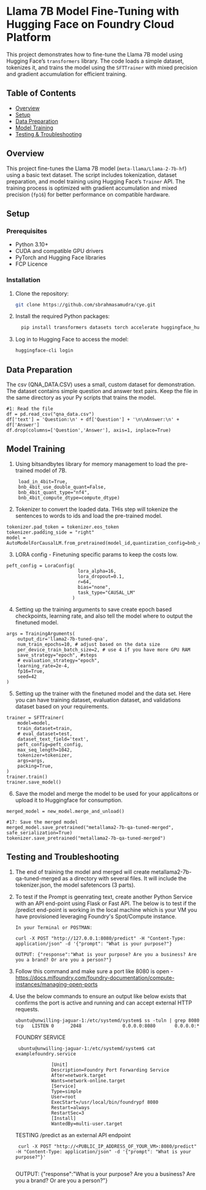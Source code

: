 

# Llama 7B Model Fine-Tuning with Hugging Face on Foundry Cloud Platform

This project demonstrates how to fine-tune the Llama 7B model using Hugging Face’s `transformers` library. The code loads a simple dataset, tokenizes it, and trains the model using the `SFTTrainer` with mixed precision and gradient accumulation for efficient training.

## Table of Contents
- [Overview](#overview)
- [Setup](#setup)
- [Data Preparation](#data-preparation)
- [Model Training](#model-training)
- [Testing & Troubleshooting](#troubleshooting)

## Overview

This project fine-tunes the Llama 7B model (`meta-llama/Llama-2-7b-hf`) using a basic text dataset. The script includes tokenization, dataset preparation, and model training using Hugging Face’s `Trainer` API. The training process is optimized with gradient accumulation and mixed precision (`fp16`) for better performance on compatible hardware.

## Setup

### Prerequisites

- Python 3.10+
- CUDA and compatible GPU drivers
- PyTorch and Hugging Face libraries
- FCP Licence

### Installation

1. Clone the repository:
    ```bash
    git clone https://github.com/sbrahmasamudra/cye.git
    ```

2. Install the required Python packages:
    ```bash
      pip install transformers datasets torch accelerate huggingface_hub accelerate trl fastapi uvicorn torch transformers pandas
    ```

3. Log in to Hugging Face to access the model:
    ```bash
    huggingface-cli login
    ```

## Data Preparation
The csv (QNA_DATA.CSV) uses a small, custom dataset for demonstration. The dataset contains simple question and answer text pairs. Keep the file in the same directory as your Py scripts that trains the model. 

```
#1: Read the file
df = pd.read_csv("qna_data.csv")
df['text'] = 'Question:\n' + df['Question'] + '\n\nAnswer:\n' + df['Answer']
df.drop(columns=['Question','Answer'], axis=1, inplace=True)
```

## Model Training

1. Using bitsandbytes library for memory management to load the pre-trained model of 7B.

   ``` bnb_config = BitsAndBytesConfig(
    load_in_4bit=True,
    bnb_4bit_use_double_quant=False,
    bnb_4bit_quant_type="nf4",
    bnb_4bit_compute_dtype=compute_dtype)
   ```

2. Tokenizer to convert the loaded data. THis step will tokenize the sentences to words to ids and load the pre-trained model. 

```tokenizer = AutoTokenizer.from_pretrained(model_id, trust_remote_code=True)
tokenizer.pad_token = tokenizer.eos_token
tokenizer.padding_side = "right"
model = AutoModelForCausalLM.from_pretrained(model_id,quantization_config=bnb_config,device_map="auto")
```

3. LORA config - Finetuning specific params to keep the costs low.

```
peft_config = LoraConfig(
                          lora_alpha=16,
                          lora_dropout=0.1,
                          r=64,
                          bias="none",
                          task_type="CAUSAL_LM"
                        )
```

4. Setting up the training arguments to save create epoch based checkpoints, learning rate, and also tell the model where to output the finetuned model.

```
args = TrainingArguments(
    output_dir='llama2-7b-tuned-qna',
    num_train_epochs=10, # adjust based on the data size
    per_device_train_batch_size=2, # use 4 if you have more GPU RAM
    save_strategy="epoch", #steps
    # evaluation_strategy="epoch",
    learning_rate=2e-4,
    fp16=True,
    seed=42
)

```

5. Setting up the trainer with the finetuned model and the data set. Here you can have training dataset, evaluation dataset, and validations dataset based on your requirements.

```
trainer = SFTTrainer(
    model=model,
    train_dataset=train,
    # eval_dataset=test,
    dataset_text_field='text',
    peft_config=peft_config,
    max_seq_length=1042,
    tokenizer=tokenizer,
    args=args,
    packing=True,
)
trainer.train()
trainer.save_model()

```
   
6. Save the model and merge the model to be used for your applicaitons or upload it to Huggingface for consumption.

```
merged_model = new_model.merge_and_unload()

#17: Save the merged model
merged_model.save_pretrained("metallama2-7b-qa-tuned-merged", safe_serialization=True)
tokenizer.save_pretrained("metallama2-7b-qa-tuned-merged")

```

## Testing and Troubleshooting

1. The end of training the model and merged will create metallama2-7b-qa-tuned-merged as a directory with several files. It will include the tokenizer.json, the model safetencors (3 parts).
2. To test if the Prompt is geenrating text, create another Python Service with an API end-point using Flask or Fast API. The below is to test if the /predict end-point is working in the local machine which is your VM you have provisioned leveraging Foundry's Spot/Compute instance.

   ```
   In your Terminal or POSTMAN:
   
   curl -X POST "http://127.0.0.1:8080/predict" -H "Content-Type: application/json" -d '{"prompt": "What is your purpose?"}
   ```
    ```
    OUTPUT: {"response":"What is your purpose? Are you a business? Are you a brand? Or are you a person?"}
    ```
    
3. Follow this command and make sure a port like 8080 is open - https://docs.mlfoundry.com/foundry-documentation/compute-instances/managing-open-ports
4. Use the below commands to ensure an output like below exists that confirms the port is active and running and can accept external HTTP requests.

   ```
   ubuntu@unwilling-jaguar-1:/etc/systemd/system$ ss -tuln | grep 8080
   tcp   LISTEN 0      2048               0.0.0.0:8080       0.0.0.0:*      
   ```

   FOUNDRY SERVICE
    
   ```
    ubuntu@unwilling-jaguar-1:/etc/systemd/system$ cat examplefoundry.service 

                [Unit]  
                Description=Foundry Port Forwarding Service  
                After=network.target
                Wants=network-online.target
                [Service]  
                Type=simple  
                User=root  
                ExecStart=/usr/local/bin/foundrypf 8080
                Restart=always  
                RestartSec=3
                [Install]  
                WantedBy=multi-user.target
   ```
    TESTING /predict as an external API endpoint
    
   ```
    curl -X POST "http://<PUBLIC_IP_ADDRESS_OF_YOUR_VM>:8080/predict" -H "Content-Type: application/json" -d '{"prompt": "What is your purpose?"}'
   
   ```

    ```
    ```
    OUTPUT: {"response":"What is your purpose? Are you a business? Are you a brand? Or are you a person?"}
   
    ```

